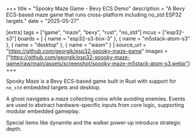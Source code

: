 +++
title = "Spooky Maze Game - Bevy ECS Demo"
description = "A Bevy ECS-based maze game that runs cross-platform including no_std ESP32 targets."
date = "2025-05-27"

[extra]
tags = ["game", "maze", "bevy", "rust", "no_std"]
mcus = ["esp32-s3"]
boards = [
  { name = "esp32-s3-box-3" },
  { name = "m5stack-atom-s3" },
  { name = "desktop" },
  { name = "wasm" }
]
source_url = "https://github.com/georgik/esp32-spooky-maze-game"
images = ["https://github.com/georgik/esp32-spooky-maze-game/raw/main/assets/screenshot/spooky-maze-m5stack-atom-s3.webp"]
+++

Spooky Maze is a Bevy ECS-based game built in Rust with support for `no_std` embedded targets and desktop.

A ghost navigates a maze collecting coins while avoiding enemies. Events are used to abstract hardware-specific inputs from core logic, supporting modular embedded gameplay.

Special items like dynamite and the walker power-up introduce strategic depth.

